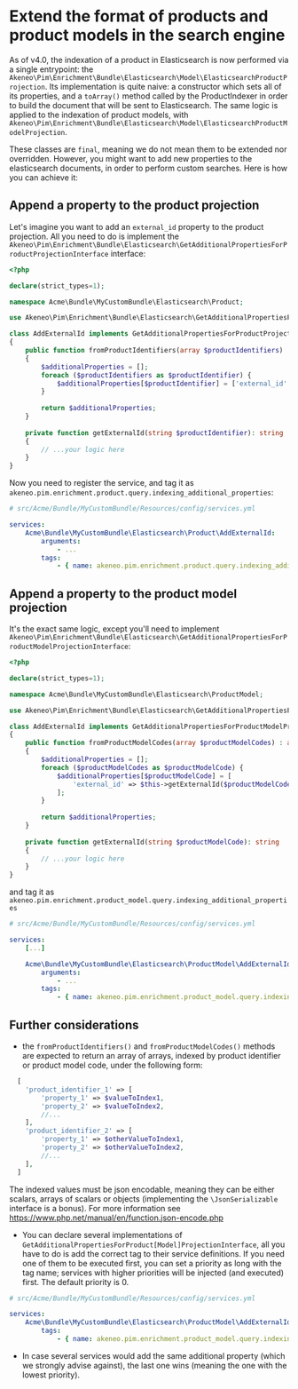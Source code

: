# Extend the format of products and product models in the search engine

As of v4.0, the indexation of a product in Elasticsearch is now
performed via a single entrypoint: the
`Akeneo\Pim\Enrichment\Bundle\Elasticsearch\Model\ElasticsearchProductProjection`.
Its implementation is quite naive: a constructor which sets all of its
properties, and a `toArray()` method called by the ProductIndexer in
order to build the document that will be sent to Elasticsearch. The same
logic is applied to the indexation of product models, with
`Akeneo\Pim\Enrichment\Bundle\Elasticsearch\Model\ElasticsearchProductModelProjection`.

These classes are `final`, meaning we do not mean them to be extended
nor overridden. However, you might want to add new properties to the
elasticsearch documents, in order to perform custom searches. Here is
how you can achieve it:

## Append a property to the product projection

Let's imagine you want to add an `external_id` property to the product
projection. All you need to do is implement the
`Akeneo\Pim\Enrichment\Bundle\Elasticsearch\GetAdditionalPropertiesForProductProjectionInterface`
interface:

```php
<?php

declare(strict_types=1);

namespace Acme\Bundle\MyCustomBundle\Elasticsearch\Product;

use Akeneo\Pim\Enrichment\Bundle\Elasticsearch\GetAdditionalPropertiesForProductProjectionInterface;

class AddExternalId implements GetAdditionalPropertiesForProductProjectionInterface
{
    public function fromProductIdentifiers(array $productIdentifiers) : array
    {
        $additionalProperties = [];
        foreach ($productIdentifiers as $productIdentifier) {
            $additionalProperties[$productIdentifier] = ['external_id' => $this->getExternalId($productIdentifier)];
        }
        
        return $additionalProperties;
    }
    
    private function getExternalId(string $productIdentifier): string
    {
        // ...your logic here
    }
}
```

Now you need to register the service, and tag it as `akeneo.pim.enrichment.product.query.indexing_additional_properties`:

```yaml
# src/Acme/Bundle/MyCustomBundle/Resources/config/services.yml

services:
    Acme\Bundle\MyCustomBundle\Elasticsearch\Product\AddExternalId:
        arguments:
            - ...
        tags:
            - { name: akeneo.pim.enrichment.product.query.indexing_additional_properties }
```

## Append a property to the product model projection

It's the exact same logic, except you'll need to implement
`Akeneo\Pim\Enrichment\Bundle\Elasticsearch\GetAdditionalPropertiesForProductModelProjectionInterface`:

```php
<?php

declare(strict_types=1);

namespace Acme\Bundle\MyCustomBundle\Elasticsearch\ProductModel;

use Akeneo\Pim\Enrichment\Bundle\Elasticsearch\GetAdditionalPropertiesForProductModelProjectionInterface;

class AddExternalId implements GetAdditionalPropertiesForProductModelProjectionInterface
{
    public function fromProductModelCodes(array $productModelCodes) : array
    {
        $additionalProperties = [];
        foreach ($productModelCodes as $productModelCode) {
            $additionalProperties[$productModelCode] = [
                'external_id' => $this->getExternalId($productModelCode),
            ];
        }
        
        return $additionalProperties;
    }
    
    private function getExternalId(string $productModelCode): string
    {
        // ...your logic here
    }
}
```

and tag it as `akeneo.pim.enrichment.product_model.query.indexing_additional_properties`

```yaml
# src/Acme/Bundle/MyCustomBundle/Resources/config/services.yml

services:
    [...]

    Acme\Bundle\MyCustomBundle\Elasticsearch\ProductModel\AddExternalId:
        arguments:
            - ...
        tags:
            - { name: akeneo.pim.enrichment.product_model.query.indexing_additional_properties }
```

## Further considerations

- the `fromProductIdentifiers()` and `fromProductModelCodes()` methods
  are expected to return an array of arrays, indexed by product
  identifier or product model code, under the following form:

```php
  [
    'product_identifier_1' => [
        'property_1' => $valueToIndex1,
        'property_2' => $valueToIndex2,
        //...
    ],
    'product_identifier_2' => [
        'property_1' => $otherValueToIndex1,
        'property_2' => $otherValueToIndex2,
        //...
    ],
  ]
```
The indexed values must be json encodable, meaning they can be either
scalars, arrays of scalars or objects (implementing the
`\JsonSerializable` interface is a bonus). For more information see
https://www.php.net/manual/en/function.json-encode.php

- You can declare several implementations of
  `GetAdditionalPropertiesForProduct[Model]ProjectionInterface`, all you
  have to do is add the correct tag to their service definitions. If you
  need one of them to be executed first, you can set a priority as long
  with the tag name; services with higher priorities will be injected
  (and executed) first. The default priority is 0.

```yaml
# src/Acme/Bundle/MyCustomBundle/Resources/config/services.yml

services:
    Acme\Bundle\MyCustomBundle\Elasticsearch\ProductModel\AddExternalId:
        tags:
            - { name: akeneo.pim.enrichment.product_model.query.indexing_additional_properties, priority: 100 }
```

- In case several services would add the same additional property (which
  we strongly advise against), the last one wins (meaning the one with
  the lowest priority).
